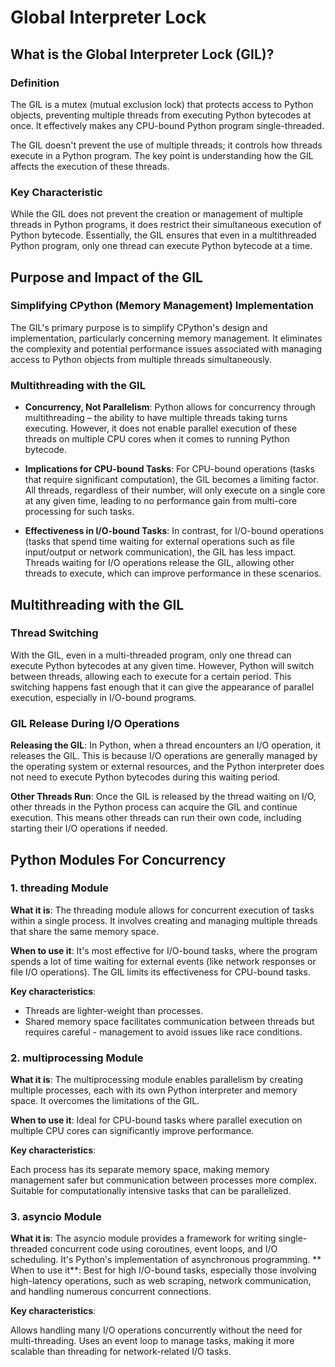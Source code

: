 # Global Interpreter Lock

## What is the Global Interpreter Lock (GIL)?

### Definition

The GIL is a mutex (mutual exclusion lock) that protects access to Python objects, preventing multiple threads from executing Python bytecodes at once. It effectively makes any CPU-bound Python program single-threaded.

The GIL doesn't prevent the use of multiple threads; it controls how threads execute in a Python program. The key point is understanding how the GIL affects the execution of these threads.

### Key Characteristic

While the GIL does not prevent the creation or management of multiple threads in Python programs, it does restrict their simultaneous execution of Python bytecode. Essentially, the GIL ensures that even in a multithreaded Python program, only one thread can execute Python bytecode at a time.

## Purpose and Impact of the GIL

### Simplifying CPython (Memory Management) Implementation

The GIL's primary purpose is to simplify CPython's design and implementation, particularly concerning memory management. It eliminates the complexity and potential performance issues associated with managing access to Python objects from multiple threads simultaneously.

### Multithreading with the GIL

- **Concurrency, Not Parallelism**: Python allows for concurrency through multithreading – the ability to have multiple threads taking turns executing. However, it does not enable parallel execution of these threads on multiple CPU cores when it comes to running Python bytecode.

- **Implications for CPU-bound Tasks**: For CPU-bound operations (tasks that require significant computation), the GIL becomes a limiting factor. All threads, regardless of their number, will only execute on a single core at any given time, leading to no performance gain from multi-core processing for such tasks.

- **Effectiveness in I/O-bound Tasks**: In contrast, for I/O-bound operations (tasks that spend time waiting for external operations such as file input/output or network communication), the GIL has less impact. Threads waiting for I/O operations release the GIL, allowing other threads to execute, which can improve performance in these scenarios.


## Multithreading with the GIL

### Thread Switching

With the GIL, even in a multi-threaded program, only one thread can execute Python bytecodes at any given time. However, Python will switch between threads, allowing each to execute for a certain period. This switching happens fast enough that it can give the appearance of parallel execution, especially in I/O-bound programs.

### GIL Release During I/O Operations

**Releasing the GIL**: In Python, when a thread encounters an I/O operation, it releases the GIL. This is because I/O operations are generally managed by the operating system or external resources, and the Python interpreter does not need to execute Python bytecodes during this waiting period.

**Other Threads Run**: Once the GIL is released by the thread waiting on I/O, other threads in the Python process can acquire the GIL and continue execution. This means other threads can run their own code, including starting their I/O operations if needed.

## Python Modules For Concurrency

### 1. threading Module

**What it is**: The threading module allows for concurrent execution of tasks within a single process. It involves creating and managing multiple threads that share the same memory space.

**When to use it**: It's most effective for I/O-bound tasks, where the program spends a lot of time waiting for external events (like network responses or file I/O operations). The GIL limits its effectiveness for CPU-bound tasks.

**Key characteristics**:

- Threads are lighter-weight than processes.
- Shared memory space facilitates communication between threads but requires careful - management to avoid issues like race conditions.

### 2. multiprocessing Module

**What it is**: The multiprocessing module enables parallelism by creating multiple processes, each with its own Python interpreter and memory space. It overcomes the limitations of the GIL.

**When to use it**: Ideal for CPU-bound tasks where parallel execution on multiple CPU cores can significantly improve performance.

**Key characteristics**:

Each process has its separate memory space, making memory management safer but communication between processes more complex.
Suitable for computationally intensive tasks that can be parallelized.

### 3. asyncio Module

**What it is**: The asyncio module provides a framework for writing single-threaded concurrent code using coroutines, event loops, and I/O scheduling. It's Python's implementation of asynchronous programming.
**
When to use it**: Best for high I/O-bound tasks, especially those involving high-latency operations, such as web scraping, network communication, and handling numerous concurrent connections.

**Key characteristics**:

Allows handling many I/O operations concurrently without the need for multi-threading.
Uses an event loop to manage tasks, making it more scalable than threading for network-related I/O tasks.